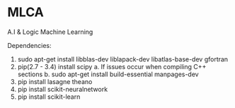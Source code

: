 # MLCA
A.I &amp; Logic Machine Learning


Dependencies:

  1. sudo apt-get install libblas-dev liblapack-dev libatlas-base-dev gfortran
  2. pip(2.7 - 3.4) install scipy
      a. If issues occur when compiling C++ sections
      b. sudo apt-get install build-essential manpages-dev
  3. pip install lasagne theano
  4. pip install scikit-neuralnetwork
  5. pip install scikit-learn
